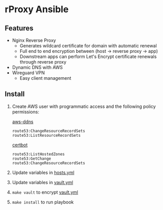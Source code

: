 # rProxy Ansible

## Features
* Nginx Reverse Proxy
  * Generates wildcard certificate for domain with automatic renewal
  * Full end to end encryption between (host -> reverse proxy -> app)
  * Downstream apps can perform Let's Encrypt certificate renewals through reverse proxy
* Dynamic DNS with AWS
* Wireguard VPN
  * Easy client management

## Install
1. Create AWS user with programmatic access and the following policy permissions:

   [aws-ddns](https://github.com/basharkey/aws-ddns)
   
   ```
   route53:ChangeResourceRecordSets
   route53:ListResourceRecordSets
   ```
   
   [certbot](https://certbot-dns-route53.readthedocs.io/en/stable/)
   
   ```
   route53:ListHostedZones
   route53:GetChange
   route53:ChangeResourceRecordSets
   ```
2. Update variables in [hosts.yml](hosts.yml)
3. Update variables in [vault.yml](vault.yml)
4. `make vault` to encrypt [vault.yml](vault.yml)
5. `make install` to run playbook
